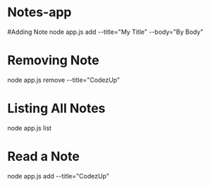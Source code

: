 # Notes-app

#Adding Note
node app.js add --title="My Title" --body="By Body"

# Removing Note
node app.js remove --title="CodezUp"

# Listing All Notes
node app.js list

# Read a Note
node app.js add --title="CodezUp"
